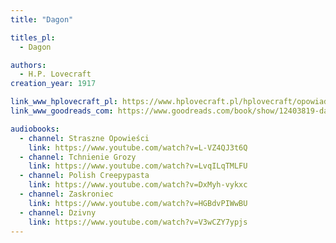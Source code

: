 ```yaml
---
title: "Dagon"

titles_pl:
  - Dagon

authors:
  - H.P. Lovecraft
creation_year: 1917

link_www_hplovecraft_pl: https://www.hplovecraft.pl/hplovecraft/opowiadania-nowele-powiesci/dagon/
link_www_goodreads_com: https://www.goodreads.com/book/show/12403819-dagon

audiobooks:
  - channel: Straszne Opowieści
    link: https://www.youtube.com/watch?v=L-VZ4QJ3t6Q
  - channel: Tchnienie Grozy
    link: https://www.youtube.com/watch?v=LvqILqTMLFU
  - channel: Polish Creepypasta
    link: https://www.youtube.com/watch?v=DxMyh-vykxc
  - channel: Zaskroniec
    link: https://www.youtube.com/watch?v=HGBdvPIWwBU
  - channel: Dzivny
    link: https://www.youtube.com/watch?v=V3wCZY7ypjs
---
```


